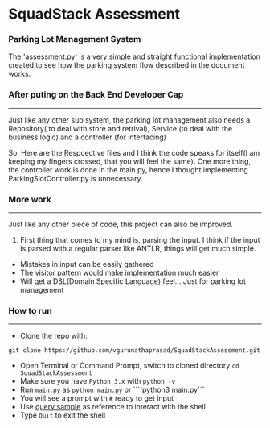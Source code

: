 # SquadStack Assessment
### Parking Lot Management System

The 'assessment.py' is a very simple and straight functional implementation created to see how the parking system flow described in the document works.

### After puting on the Back End Developer Cap
----------------------------------------------

Just like any other sub system, the parking lot management also needs a Repository( to deal with store and retrival), Service (to deal with the business logic) and a controller (for interfacing)

So, Here are the Respcective files and I think the code speaks for itself(I am keeping my fingers crossed, that you will feel the same).
One more thing, the controller work is done in the main.py, hence I thought implementing ParkingSlotController.py is unnecessary.


### More work
--------------

Just like any other piece of code, this project can also be improved.

1. First thing that comes to my mind is, parsing the input. I think if the input is parsed with a regular parser like ANTLR, things will get much simple.
* Mistakes in input can be easily gathered
* The visitor pattern would make implementation much easier
* Will get a DSL(Domain Specific Language) feel... Just for parking lot management

### How to run
--------------

* Clone the repo with:
```
git clone https://github.com/vgurunathaprasad/SquadStackAssessment.git
```

* Open Terminal or Command Prompt, switch to cloned directory ```cd SquadStackAssessment```
* Make sure you have ```Python 3.x``` with ```python -v```
* Run ```main.py``` as ```python main.py``` or ````python3 main.py```
* You will see a prompt with ```#``` ready to get input
* Use [query sample](https://gist.github.com/agrawal-vatsal/19d2c4fb7b7aacda8fb4672aad68e0c9) as reference to interact with the shell
* Type ```Quit``` to exit the shell

